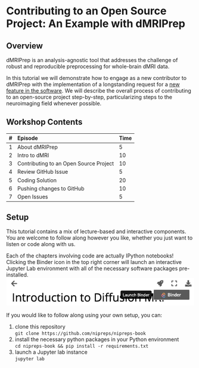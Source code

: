 Contributing to an Open Source Project: An Example with dMRIPrep
================================================================

Overview
--------

dMRIPrep is an analysis-agnostic tool that addresses the challenge of robust and reproducible preprocessing for whole-brain dMRI data.

In this tutorial we will demonstrate how to engage as a new contributor to dMRIPrep with the implementation of a longstanding request for a [new feature in the software](https://github.com/nipreps/dmriprep/issues/64).
We will describe the overall process of contributing to an open-source project step-by-step, particularizing steps to the neuroimaging field whenever possible.

Workshop Contents
-----------------

| # |  Episode | Time |
|--:|:---------|:-----|
| 1 | About dMRIPrep | 5 |
| 2 | Intro to dMRI | 10 |
| 3 | Contributing to an Open Source Project | 10 |
| 4 | Review GitHub Issue | 5 |
| 5 | Coding Solution | 20 |
| 6 | Pushing changes to GitHub | 10 |
| 7 | Open Issues | 5 |

Setup
-----

This tutorial contains a mix of lecture-based and interactive components.
You are welcome to follow along however you like, whether you just want to listen or code along with us.

Each of the chapters involving code are actually IPython notebooks!
Clicking the Binder icon in the top right corner will launch an interactive Jupyter Lab environment with all of the necessary software packages pre-installed.
![binder_link](images/binder_link.png)

If you would like to follow along using your own setup, you can:
1. clone this repository  
        `git clone https://github.com/nipreps/nipreps-book`
2. install the necessary python packages in your Python environment  
        `cd nipreps-book && pip install -r requirements.txt`
3. launch a Jupyter lab instance  
        `jupyter lab`
